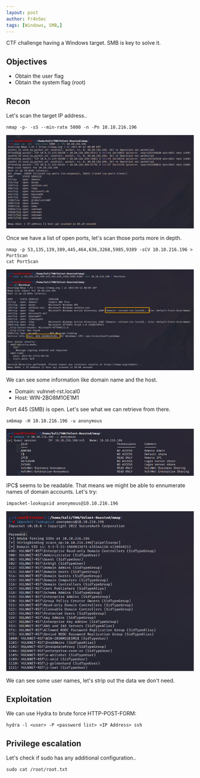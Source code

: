 ```yaml
---
layout: post
author: Fr4nSec
tags: [Windows, SMB,]
---
```


CTF challenge having a Windows target. SMB is key to solve it.

## Objectives

- Obtain the user flag
- Obtain the system flag (root)

## Recon

Let's scan the target IP address..

```
nmap -p- -sS --min-rate 5000 -n -Pn 10.10.216.196
```
![scan1](/images/scan1.jpg)

Once we have a list of open ports, let's scan those ports more in depth.

```
nmap -p 53,135,139,389,445,464,636,3268,5985,9389 -sCV 10.10.216.196 > PortScan
cat PortScan
```

![scan2](/images/scan2.jpg)

We can see some information like domain name and the host.

- Domain: vulnnet-rst.local0
- Host: WIN-2BO8M1OE1M1

Port 445 (SMB) is open. Let's see what we can retrieve from there.

```
smbmap -H 10.10.216.196 -u anonymous
```

![smb1](/images/smb1.jpg)

IPC$ seems to be readable. That means we might be able to ennumerate names of domain accounts. Let's try:

```
impacket-lookupsid anonymous@10.10.216.196
```

![smb2](/images/smb2.jpg)

We can see some user names, let's strip out the data we don't need.



## Exploitation

We can use Hydra to brute force HTTP-POST-FORM:


```
hydra -l <user> -P <password list> <IP Address> ssh
```



## Privilege escalation

Let's check if sudo has any additional configuration..

```
sudo cat /root/root.txt
```
